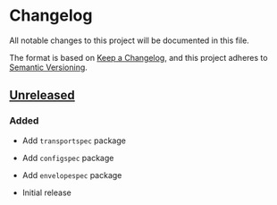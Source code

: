 # Changelog

All notable changes to this project will be documented in this file.

The format is based on [Keep a Changelog], and this project adheres to
[Semantic Versioning].

<!-- references -->
[Keep a Changelog]: https://keepachangelog.com/en/1.0.0/
[Semantic Versioning]: https://semver.org/spec/v2.0.0.html

## [Unreleased]

### Added

- Add `transportspec` package
- Add `configspec` package
- Add `envelopespec` package

- Initial release

<!-- references -->
[Unreleased]: https://github.com/dogmatiq/interopspec

<!-- version template
## [0.0.1] - YYYY-MM-DD

### Added
### Changed
### Deprecated
### Removed
### Fixed
### Security
-->
